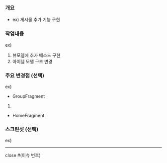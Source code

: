 ### 개요
- ex) 게시물 추가 기능 구현

### 작업내용
ex)
1. 뷰모델에 추가 메소드 구현
2. 아이템 모델 구조 변경

### 주요 변경점 (선택)
ex) 
- GroupFragment
1. 
- HomeFragment

### 스크린샷 (선택)
ex) 

---------

close #(이슈 번호)